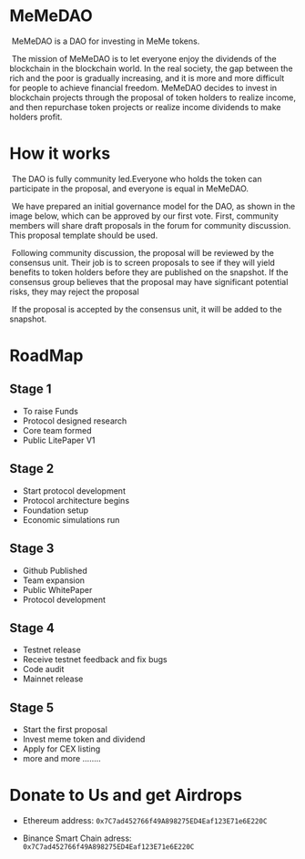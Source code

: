 # MeMeDAO

&nbsp;MeMeDAO is a DAO for investing in MeMe tokens.

&nbsp;The mission of MeMeDAO is to let everyone enjoy the dividends of the blockchain in the blockchain world.
In the real society, the gap between the rich and the poor is gradually increasing, and it is more and more difficult for people to achieve financial freedom. MeMeDAO decides to invest in blockchain projects through the proposal of token holders to realize income, and then repurchase token projects or realize income dividends to make holders profit.


# How it works

&nbsp;The DAO is fully community led.Everyone who holds the token can participate in the proposal, and everyone is equal in MeMeDAO.

&nbsp;We have prepared an initial governance model for the DAO, as shown in the image below, which can be approved by our first vote. First, community members will share draft proposals in the forum for community discussion. This proposal template should be used.

&nbsp;Following community discussion, the proposal will be reviewed by the consensus unit. Their job is to screen proposals to see if they will yield benefits to token holders before they are published on the snapshot. If the consensus group believes that the proposal may have significant potential risks, they may reject the proposal

&nbsp;If the proposal is accepted by the consensus unit, it will be added to the snapshot.


# RoadMap
## Stage 1

* To raise Funds
* Protocol designed research
* Core team formed
* Public LitePaper V1

## Stage 2

* Start protocol development
* Protocol architecture begins
* Foundation setup
* Economic simulations run

## Stage 3

* Github Published
* Team expansion
* Public WhitePaper
* Protocol development

## Stage 4

* Testnet release
* Receive testnet feedback and fix bugs
* Code audit
* Mainnet release

## Stage 5

* Start the first proposal
* Invest meme token and dividend
* Apply for CEX listing
* more and more ……..

# Donate to Us and get Airdrops

* Ethereum address: ```0x7C7ad452766f49A898275ED4Eaf123E71e6E220C```

* Binance Smart Chain adress: ```0x7C7ad452766f49A898275ED4Eaf123E71e6E220C```

